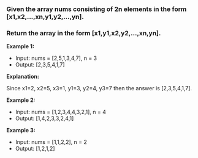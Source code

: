 ### Given the array nums consisting of 2n elements in the form [x1,x2,...,xn,y1,y2,...,yn].

### Return the array in the form [x1,y1,x2,y2,...,xn,yn].


**Example 1:**

- Input: nums = [2,5,1,3,4,7], n = 3
- Output: [2,3,5,4,1,7] 

**Explanation:**

Since x1=2, x2=5, x3=1, y1=3, y2=4, y3=7 then the answer is [2,3,5,4,1,7].

**Example 2:**

- Input: nums = [1,2,3,4,4,3,2,1], n = 4
- Output: [1,4,2,3,3,2,4,1]

**Example 3:**

- Input: nums = [1,1,2,2], n = 2
- Output: [1,2,1,2]